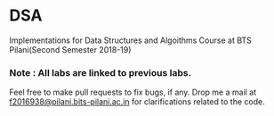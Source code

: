 # DSA
Implementations for Data Structures and Algoithms Course at BTS Pilani(Second Semester 2018-19)
### Note : All labs are linked to previous labs. <br />
Feel free to make pull requests to fix bugs, if any. Drop me a mail at f2016938@pilani.bits-pilani.ac.in for clarifications related to the code.
